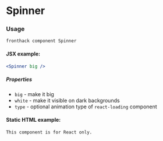 # Spinner

### Usage

```
fronthack component Spinner
```

#### JSX example:

```jsx
<Spinner big />
```

##### Properties

* `big` - make it big
* `white` - make it visible on dark backgrounds
* `type` - optional animation type of `react-loading` component

#### Static HTML example:

```html
This component is for React only.
```